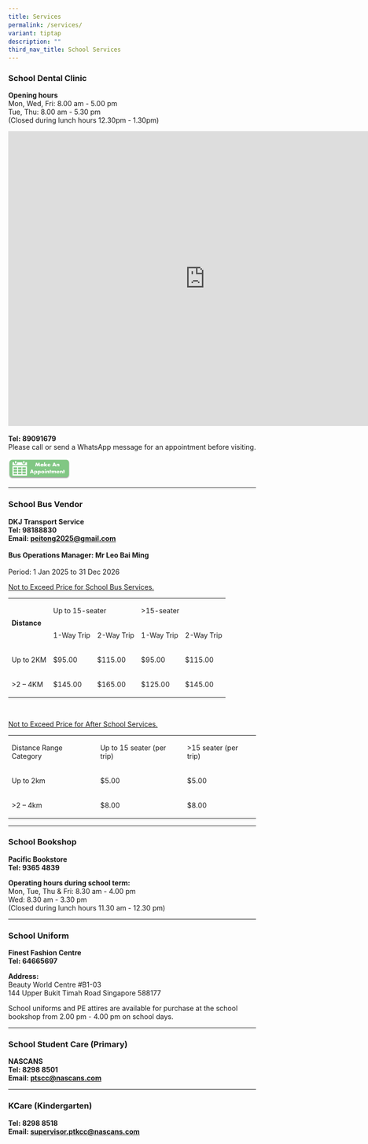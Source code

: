 ```yaml
---
title: Services
permalink: /services/
variant: tiptap
description: ""
third_nav_title: School Services
---
```

<h3>School Dental Clinic</h3>
<p><strong>Opening hours</strong>
<br>Mon, Wed, Fri: 8.00 am - 5.00 pm
<br>Tue, Thu: 8.00 am - 5.30 pm
<br>(Closed during lunch hours 12.30pm - 1.30pm)</p>
<div class="iframe-wrapper">
<iframe style="border: 0" height="600" width="800" allowfullscreen="true" frameborder="0" src="https://calendar.google.com/calendar/embed?src=c_82f0ef2a9a98b2b724cf469f2f435a434732ad69db535f149171147c293aacdb%40group.calendar.google.com&amp;ctz=Asia%2FSingapore"></iframe>
</div>
<p><strong>Tel: 89091679 </strong>
<br>Please call or send a WhatsApp message for an appointment before visiting.</p>
<a class="isomer-image-wrapper" href="https://wa.me/6589091679">
<img style="width: 25%;" height="auto" width="100%" alt="" src="/images/buttons.png">
</a>
<hr>
<h3>School Bus Vendor</h3>
<p><strong>DKJ Transport Service<br>Tel: 98188830</strong>
<br><strong>Email: <a href="mailto:peitong2025@gmail.com" rel="noopener noreferrer nofollow" target="_blank"><u>peitong2025@gmail.com</u></a></strong>
<br>
<br><strong>Bus Operations Manager: Mr Leo Bai Ming</strong>
<br>
<br>Period: 1 Jan 2025 to 31 Dec 2026</p>
<p><u>Not to Exceed Price for School Bus Services.</u>
</p>
<table style="minWidth: 125px">
<colgroup>
<col>
<col>
<col>
<col>
<col>
</colgroup>
<tbody>
<tr>
<td rowspan="2" colspan="1">
<p><strong>Distance</strong>
</p>
</td>
<td rowspan="1" colspan="2">
<p>Up to 15-seater</p>
</td>
<td rowspan="1" colspan="2">
<p>&gt;15-seater</p>
</td>
</tr>
<tr>
<td rowspan="1" colspan="1">
<p>1-Way Trip</p>
</td>
<td rowspan="1" colspan="1">
<p>2-Way Trip</p>
</td>
<td rowspan="1" colspan="1">
<p>1-Way Trip</p>
</td>
<td rowspan="1" colspan="1">
<p>2-Way Trip</p>
</td>
</tr>
<tr>
<td rowspan="1" colspan="1">
<p>Up to 2KM</p>
</td>
<td rowspan="1" colspan="1">
<p>$95.00</p>
</td>
<td rowspan="1" colspan="1">
<p>$115.00</p>
</td>
<td rowspan="1" colspan="1">
<p>$95.00</p>
</td>
<td rowspan="1" colspan="1">
<p>$115.00</p>
</td>
</tr>
<tr>
<td rowspan="1" colspan="1">
<p>&gt;2 – 4KM</p>
</td>
<td rowspan="1" colspan="1">
<p>$145.00</p>
</td>
<td rowspan="1" colspan="1">
<p>$165.00</p>
</td>
<td rowspan="1" colspan="1">
<p>$125.00</p>
</td>
<td rowspan="1" colspan="1">
<p>$145.00</p>
</td>
</tr>
</tbody>
</table>
<p>&nbsp;</p>
<p><u>Not to Exceed Price for After School Services.</u>
</p>
<table style="minWidth: 75px">
<colgroup>
<col>
<col>
<col>
</colgroup>
<tbody>
<tr>
<td rowspan="1" colspan="1">
<p>Distance Range Category</p>
</td>
<td rowspan="1" colspan="1">
<p>Up to 15 seater (per trip)</p>
</td>
<td rowspan="1" colspan="1">
<p>&gt;15 seater (per trip)</p>
</td>
</tr>
<tr>
<td rowspan="1" colspan="1">
<p>Up to 2km</p>
</td>
<td rowspan="1" colspan="1">
<p>$5.00</p>
</td>
<td rowspan="1" colspan="1">
<p>$5.00</p>
</td>
</tr>
<tr>
<td rowspan="1" colspan="1">
<p>&gt;2 – 4km</p>
</td>
<td rowspan="1" colspan="1">
<p>$8.00</p>
</td>
<td rowspan="1" colspan="1">
<p>$8.00</p>
</td>
</tr>
</tbody>
</table>
<hr>
<h3>School Bookshop</h3>
<p><strong>Pacific Bookstore</strong>
<br><strong>Tel: 9365 4839</strong>
</p>
<p><strong>Operating hours during school term: </strong>
<br>Mon, Tue, Thu &amp; Fri: 8.30 am - 4.00 pm
<br>Wed: 8.30 am - 3.30 pm
<br>(Closed during lunch hours 11.30 am - 12.30 pm)</p>
<hr>
<h3>School Uniform</h3>
<p><strong>Finest Fashion Centre</strong>
<br><strong>Tel: 64665697</strong>
</p>
<p><strong>Address:</strong>
<br>Beauty World Centre #B1-03
<br>144 Upper Bukit Timah Road Singapore 588177</p>
<p>School uniforms and PE attires are available for purchase at the school
bookshop from 2.00 pm - 4.00 pm on school days.</p>
<hr>
<h3>School Student Care (Primary)</h3>
<p><strong>NASCANS</strong>
<br><strong>Tel: 8298 8501</strong>
<br><strong>Email: <a href="mailto:ptscc@nascans.com" rel="noopener noreferrer nofollow" target="_blank">ptscc@nascans.com</a></strong>
</p>
<hr>
<h3>KCare (Kindergarten)</h3>
<p><strong>Tel: 8298 8518<br>Email: <a href="mailto:supervisor.ptkcc@nascans.com" rel="noopener noreferrer nofollow" target="_blank"><u>supervisor.ptkcc@nascans.com</u></a><br></strong>
</p>